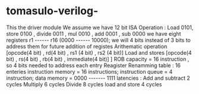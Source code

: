 # tomasulo-verilog-

This the driver module
We assume we have 12 bit ISA
Operation : Load 0101, store 0100 , divide 0011 , mul 0010 , add 0001 , sub 0000
we have eight registers r1 ------ r16 (0000 ------  10000);
we will 4 bits instead of 3 bits to address them for future addition of registes
 Arithematic operation
[opcode(4 bit) , rd(4 bit) ,  rs1 (4 bit) , rs2 (4 bit)]
Load and stores
[opcode(4 bit) , rs(4 bit) , rb(4 bit) , immediate(4 bit)]                        ]
ROB capacity = 16 instruction , so 4 bits needed to address each entry
Reagister Renamming table : 16 enteries
instruction memory = 16 instructions;
instruction queue = 4 instruction;
data memory = 0000 ------- 1111
latencies :
          Add and subtract 2 cycles
          Multiply 6 cycles
          Divide 8 cycles
          load and store 4 cycles
